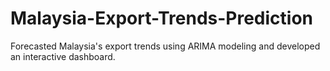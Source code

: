 # Malaysia-Export-Trends-Prediction
Forecasted Malaysia's export trends using ARIMA modeling and developed an interactive dashboard.
